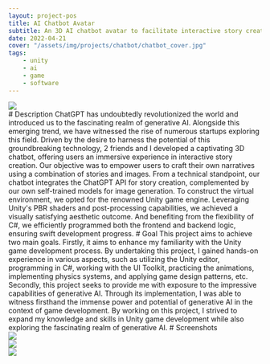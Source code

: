 ```yaml
---
layout: project-pos
title: AI Chatbot Avatar
subtitle: An 3D AI chatbot avatar to facilitate interactive story creation.
date: 2022-04-21
cover: "/assets/img/projects/chatbot/chatbot_cover.jpg"
tags:
    - unity
    - ai
    - game
    - software
---
```

<div class="col-lg-12 p-3">
    <img class="project-photo" src="{{ site.baseurl }}/assets/img/projects/chatbot/chatbot_demo_1.jpg">
</div>
# Description
ChatGPT has undoubtedly revolutionized the world and introduced us to the fascinating realm of generative AI. Alongside this emerging trend, we have witnessed the rise of numerous startups exploring this field.
Driven by the desire to harness the potential of this groundbreaking technology, 2 friends and I developed a captivating 3D chatbot, offering users an immersive experience in interactive story creation. Our objective was to empower users to craft their own narratives using a combination of stories and images.
From a technical standpoint, our chatbot integrates the ChatGPT API for story creation, complemented by our own self-trained models for image generation. To construct the virtual environment, we opted for the renowned Unity game engine. Leveraging Unity's PBR shaders and post-processing capabilities, we achieved a visually satisfying aesthetic outcome. And benefiting from the flexibility of C#, we efficiently programmed both the frontend and backend logic, ensuring swift development progress.
# Goal
This project aims to achieve two main goals. Firstly, it aims to enhance my familiarity with the Unity game development process. By undertaking this project, I gained hands-on experience in various aspects, such as utilizing the Unity editor, programming in C#, working with the UI Toolkit, practicing the animations, implementing physics systems, and applying game design patterns, etc.
Secondly, this project seeks to provide me with exposure to the impressive capabilities of generative AI. Through its implementation, I was able to witness firsthand the immense power and potential of generative AI in the context of game development.
By working on this project, I strived to expand my knowledge and skills in Unity game development while also exploring the fascinating realm of generative AI.
# Screenshots
<div class="row justify-content-center">
    <div class="col-lg-12 px-3">
        <img class="project-photo mx-auto my-2 my-md-4 no-shadow" src="{{ site.baseurl }}/assets/img/projects/chatbot/chatbot_demo_2.jpg">
    </div>
</div>
<div class="row justify-content-center">
    <div class="col-lg-12 px-3">
        <img class="project-photo mx-auto my-2 my-md-4 no-shadow" src="{{ site.baseurl }}/assets/img/projects/chatbot/chatbot_demo_4.jpg">
    </div>
</div>
<div class="row justify-content-center">
    <div class="col-lg-12 px-3">
        <img class="project-photo mx-auto my-2 my-md-4 no-shadow" src="{{ site.baseurl }}/assets/img/projects/chatbot/chatbot_demo_3.jpg">
    </div>
</div>